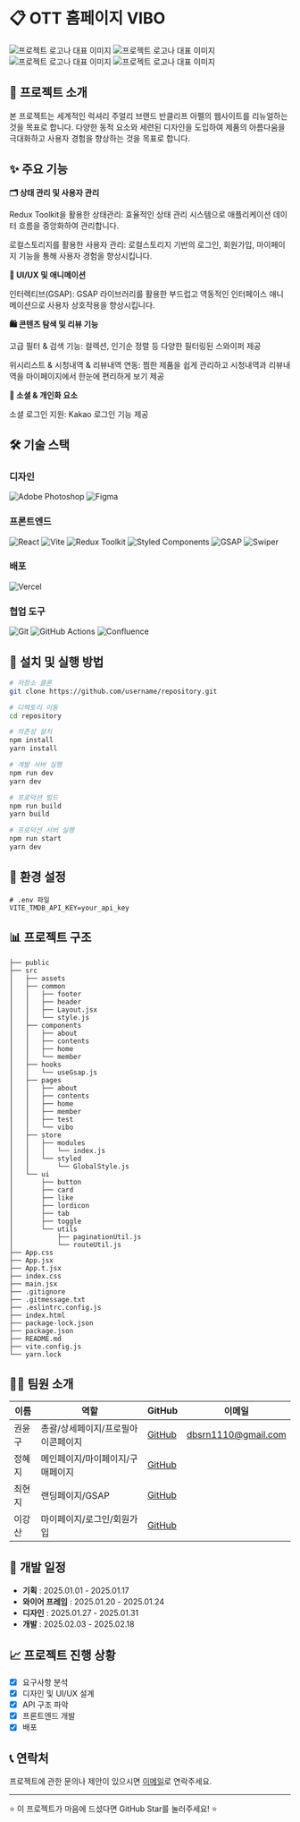 # 📋 OTT 홈페이지 VIBO

![프로젝트 로고나 대표 이미지](https://github.com/peaceRyun/vibostatic/blob/main/public/profileIconV.png?raw=true)
![프로젝트 로고나 대표 이미지](https://github.com/peaceRyun/vibostatic/blob/main/public/profileIconI.png?raw=true)
![프로젝트 로고나 대표 이미지](https://github.com/peaceRyun/vibostatic/blob/main/public/profileIconB.png?raw=true)
![프로젝트 로고나 대표 이미지](https://github.com/peaceRyun/vibostatic/blob/main/public/profileIcon0.png?raw=true)

## 📝 프로젝트 소개

본 프로젝트는 세계적인 럭셔리 주얼리 브랜드 반클리프 아펠의 웹사이트를 리뉴얼하는 것을 목표로 합니다.
다양한 동적 요소와 세련된 디자인을 도입하여 제품의 아름다움을 극대화하고 사용자 경험을 향상하는 것을 목표로 합니다.

## ✨ 주요 기능

**🗂 상태 관리 및 사용자 관리**

Redux Toolkit을 활용한 상태관리: 효율적인 상태 관리 시스템으로 애플리케이션 데이터 흐름을 중앙화하여 관리합니다.

로컬스토리지를 활용한 사용자 관리: 로컬스토리지 기반의 로그인, 회원가입, 마이페이지 기능을 통해 사용자 경험을 향상시킵니다.

**🎨 UI/UX 및 애니메이션**

인터렉티브(GSAP): GSAP 라이브러리를 활용한 부드럽고 역동적인 인터페이스 애니메이션으로 사용자 상호작용을 향상시킵니다.

**🛍 콘텐츠 탐색 및 리뷰 기능**

고급 필터 & 검색 기능: 컬렉션, 인기순 정렬 등 다양한 필터링된 스와이퍼 제공

위시리스트 & 시청내역 & 리뷰내역 연동: 찜한 제품을 쉽게 관리하고 시청내역과 리뷰내역을 마이페이지에서 한눈에 편리하게 보기 제공

**🔗 소셜 & 개인화 요소**

소셜 로그인 지원: Kakao 로그인 기능 제공

## 🛠️ 기술 스택

### 디자인

![Adobe Photoshop](https://img.shields.io/badge/adobe%20photoshop-%2331A8FF.svg?style=for-the-badge&logo=adobe%20photoshop&logoColor=white)
![Figma](https://img.shields.io/badge/figma-%23F24E1E.svg?style=for-the-badge&logo=figma&logoColor=white)

### 프론트엔드

![React](https://img.shields.io/badge/React-61DAFB?style=for-the-badge&logo=react&logoColor=black)
![Vite](https://img.shields.io/badge/Vite-646CFF?style=for-the-badge&logo=vite&logoColor=white)
![Redux Toolkit](https://img.shields.io/badge/Redux_Toolkit-764ABC?style=for-the-badge&logo=redux&logoColor=white)
![Styled Components](https://img.shields.io/badge/Styled_Components-DB7093?style=for-the-badge&logo=styled-components&logoColor=white)
![GSAP](https://img.shields.io/badge/GSAP-88CE02?style=for-the-badge&logo=greensock&logoColor=black)
![Swiper](https://img.shields.io/badge/Swiper-6332F6?style=for-the-badge&logo=swiper&logoColor=white)

### 배포

![Vercel](https://img.shields.io/badge/vercel-%23000000.svg?style=for-the-badge&logo=vercel&logoColor=white)

### 협업 도구

![Git](https://img.shields.io/badge/Git-F05032?style=for-the-badge&logo=git&logoColor=white)
![GitHub Actions](https://img.shields.io/badge/GitHub_Actions-2088FF?style=for-the-badge&logo=github-actions&logoColor=white)
![Confluence](https://img.shields.io/badge/Confluence-172B4D?style=for-the-badge&logo=confluence&logoColor=white)

## 🚀 설치 및 실행 방법

```bash
# 저장소 클론
git clone https://github.com/username/repository.git

# 디렉토리 이동
cd repository

# 의존성 설치
npm install
yarn install

# 개발 서버 실행
npm run dev
yarn dev

# 프로덕션 빌드
npm run build
yarn build

# 프로덕션 서버 실행
npm run start
yarn dev
```

## 🔧 환경 설정

```
# .env 파일
VITE_TMDB_API_KEY=your_api_key
```

## 📊 프로젝트 구조

```
├── public
├── src
│   ├── assets
│   ├── common
│   │   ├── footer
│   │   ├── header
│   │   ├── Layout.jsx
│   │   └── style.js
│   ├── components
│   │   ├── about
│   │   ├── contents
│   │   ├── home
│   │   └── member
│   ├── hooks
│   │   └── useGsap.js
│   ├── pages
│   │   ├── about
│   │   ├── contents
│   │   ├── home
│   │   ├── member
│   │   ├── test
│   │   └── vibo
│   ├── store
│   │   ├── modules
│   │   │   └── index.js
│   │   └── styled
│   │       └── GlobalStyle.js
│   └── ui
│       ├── button
│       ├── card
│       ├── like
│       ├── lordicon
│       ├── tab
│       ├── toggle
│       └── utils
│           ├── paginationUtil.js
│           └── routeUtil.js
├── App.css
├── App.jsx
├── App.t.jsx
├── index.css
├── main.jsx
├── .gitignore
├── .gitmessage.txt
├── .eslintrc.config.js
├── index.html
├── package-lock.json
├── package.json
├── README.md
├── vite.config.js
└── yarn.lock
```

## 👨‍💻 팀원 소개

| 이름   | 역할                               | GitHub                                     | 이메일                           |
| ------ | ---------------------------------- | ------------------------------------------ | -------------------------------- |
| 권윤구 | 총괄/상세페이지/프로필아이콘페이지  | [GitHub](https://github.com/peaceRyun)        | dbsrn1110@gmail.com        |
| 정혜지 | 메인페이지/마이페이지/구매페이지    | [GitHub](https://github.com/jineeds)     |      |
| 최현지 | 랜딩페이지/GSAP                    | [GitHub](https://github.com/Born-here) |  |
| 이강산 | 마이페이지/로그인/회원가입          | [GitHub](https://github.com/2mightyMt)      |       |

## 🛬 개발 일정

-   **기획** : 2025.01.01 - 2025.01.17
-   **와이어 프레임** : 2025.01.20 - 2025.01.24
-   **디자인** : 2025.01.27 - 2025.01.31
-   **개발** : 2025.02.03 - 2025.02.18

## 📈 프로젝트 진행 상황

-   [x] 요구사항 분석
-   [x] 디자인 및 UI/UX 설계
-   [x] API 구조 파악
-   [x] 프론트엔드 개발
-   [x] 배포

## 📞 연락처

프로젝트에 관한 문의나 제안이 있으시면 [이메일](mailto:dbsrn@gmail.com)로 연락주세요.

---

⭐ 이 프로젝트가 마음에 드셨다면 GitHub Star를 눌러주세요! ⭐
